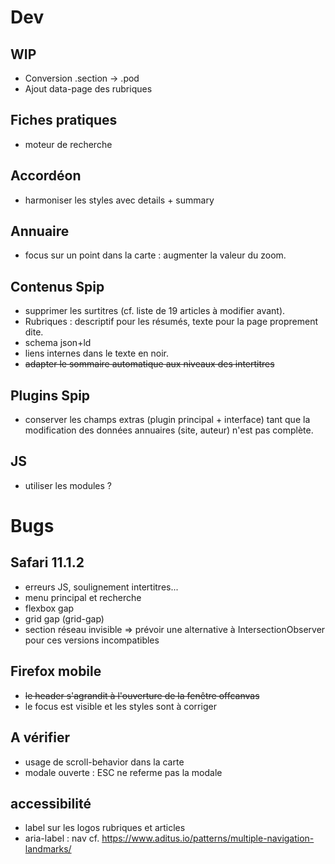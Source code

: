 # Dev

## WIP
- Conversion .section -> .pod
- Ajout data-page des rubriques

## Fiches pratiques
- moteur de recherche

## Accordéon
- harmoniser les styles avec details + summary

## Annuaire
- focus sur un point dans la carte : augmenter la valeur du zoom.

## Contenus Spip
- supprimer les surtitres (cf. liste de 19 articles à modifier avant).
- Rubriques : descriptif pour les résumés, texte pour la page proprement dite.
- schema json+ld
- liens internes dans le texte en noir.
- ~~adapter le sommaire automatique aux niveaux des intertitres~~


## Plugins Spip
- conserver les champs extras (plugin principal + interface) tant que la modification des données annuaires (site, auteur) n'est pas complète.

## JS
- utiliser les modules ?


# Bugs

## Safari 11.1.2
- erreurs JS, soulignement intertitres...
- menu principal et recherche
- flexbox gap
- grid gap (grid-gap)
- section réseau invisible => prévoir une alternative à IntersectionObserver pour ces versions incompatibles

## Firefox mobile
- ~~le header s'agrandit à l'ouverture de la fenêtre offcanvas~~
- le focus est visible et les styles sont à corriger

## A vérifier
- usage de scroll-behavior dans la carte
- modale ouverte : ESC ne referme pas la modale


## accessibilité
- label sur les logos rubriques et articles
- aria-label : nav cf. <https://www.aditus.io/patterns/multiple-navigation-landmarks/>
